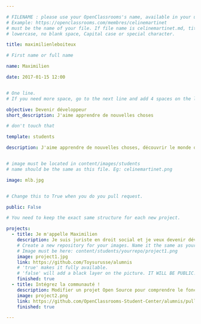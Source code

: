 ```yaml
---

# FILENAME : please use your OpenClassrooms's name, available in your url.
# Example: https://openclassrooms.com/membres/celinemartinet
# must be the name of your file. If file name is celinemartinet.md, title is celinemartinet.
# lowercase, no blank space, Capital case or special character.

title: maximilienleboiteux

# First name or full name

name: Maximilien

date: 2017-01-15 12:00


# One line.
# If you need more space, go to the next line and add 4 spaces on the left, as in 'description'.

objective: Devenir développeur
short_description: J'aime apprendre de nouvelles choses

# don't touch that

template: students

description: J'aime apprendre de nouvelles choses, découvrir le monde du développement informatique est ma nouvelle passion


# image must be located in content/images/students
# name should be the same as this file. Eg: celinemartinet.png

image: mlb.jpg


# Change this to True when you do you pull request.

public: False

# You need to keep the exact same structure for each new project.

projects:
  - title: Je m'appelle Maximilien
    description: Je suis juriste en droit social et je veux devenir développeur java
    # Create a new repository for your images. Name it the same as your nickname and profile picture.
    # Image must be here: content/students/yourrepo/project1.png
    image: project1.jpg
    link: https://github.com/Toysurusse/alumnis
    # 'true' makes it fully available.
    # 'false' will add a black layer on the picture. IT WILL BE PUBLIC!
    finished: true
  - title: Intégrez la communauté !
    description: Modifier un projet Open Source pour comprendre le fonctionnement de Git, de Github et des pull requests. 
    image: project2.png
    link: https://github.com/OpenClassrooms-Student-Center/alumnis/pull/459
    finished: true

---
```

